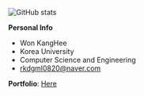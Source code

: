 ![GitHub stats](https://github-readme-stats.vercel.app/api?username=kanghee2002&show_icons=true&theme=default)

**Personal Info**
- Won KangHee
- Korea University
- Computer Science and Engineering
- rkdgml0820@naver.com

**Portfolio**: [Here](https://sudsy-blender-fda.notion.site/1e9b12d9597e804b9cb4cb37efa1adc6)


